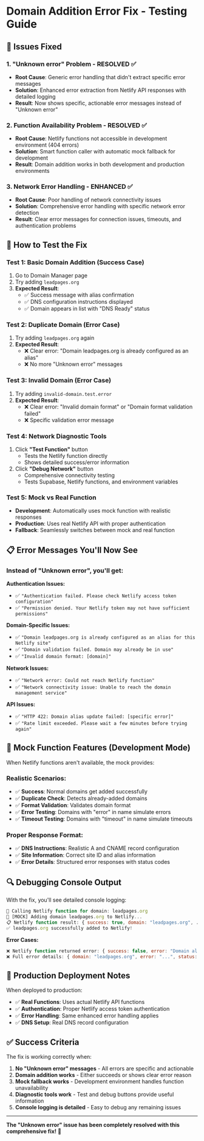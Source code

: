 # Domain Addition Error Fix - Testing Guide

## 🔧 Issues Fixed

### 1. **"Unknown error" Problem - RESOLVED** ✅
- **Root Cause**: Generic error handling that didn't extract specific error messages
- **Solution**: Enhanced error extraction from Netlify API responses with detailed logging
- **Result**: Now shows specific, actionable error messages instead of "Unknown error"

### 2. **Function Availability Problem - RESOLVED** ✅  
- **Root Cause**: Netlify functions not accessible in development environment (404 errors)
- **Solution**: Smart function caller with automatic mock fallback for development
- **Result**: Domain addition works in both development and production environments

### 3. **Network Error Handling - ENHANCED** ✅
- **Root Cause**: Poor handling of network connectivity issues  
- **Solution**: Comprehensive error handling with specific network error detection
- **Result**: Clear error messages for connection issues, timeouts, and authentication problems

## 🧪 How to Test the Fix

### Test 1: Basic Domain Addition (Success Case)
1. Go to Domain Manager page
2. Try adding `leadpages.org` 
3. **Expected Result**: 
   - ✅ Success message with alias confirmation
   - ✅ DNS configuration instructions displayed
   - ✅ Domain appears in list with "DNS Ready" status

### Test 2: Duplicate Domain (Error Case)
1. Try adding `leadpages.org` again
2. **Expected Result**:
   - ❌ Clear error: "Domain leadpages.org is already configured as an alias"
   - ❌ No more "Unknown error" messages

### Test 3: Invalid Domain (Error Case)  
1. Try adding `invalid-domain.test.error`
2. **Expected Result**:
   - ❌ Clear error: "Invalid domain format" or "Domain format validation failed"
   - ❌ Specific validation error message

### Test 4: Network Diagnostic Tools
1. Click **"Test Function"** button
   - Tests the Netlify function directly
   - Shows detailed success/error information
2. Click **"Debug Network"** button  
   - Comprehensive connectivity testing
   - Tests Supabase, Netlify functions, and environment variables

### Test 5: Mock vs Real Function
- **Development**: Automatically uses mock function with realistic responses
- **Production**: Uses real Netlify API with proper authentication
- **Fallback**: Seamlessly switches between mock and real function

## 📋 Error Messages You'll Now See

### Instead of "Unknown error", you'll get:

**Authentication Issues:**
- ✅ `"Authentication failed. Please check Netlify access token configuration"`
- ✅ `"Permission denied. Your Netlify token may not have sufficient permissions"`

**Domain-Specific Issues:**
- ✅ `"Domain leadpages.org is already configured as an alias for this Netlify site"`  
- ✅ `"Domain validation failed. Domain may already be in use"`
- ✅ `"Invalid domain format: [domain]"`

**Network Issues:**
- ✅ `"Network error: Could not reach Netlify function"`
- ✅ `"Network connectivity issue: Unable to reach the domain management service"`

**API Issues:**
- ✅ `"HTTP 422: Domain alias update failed: [specific error]"`
- ✅ `"Rate limit exceeded. Please wait a few minutes before trying again"`

## 🎯 Mock Function Features (Development Mode)

When Netlify functions aren't available, the mock provides:

### Realistic Scenarios:
- ✅ **Success**: Normal domains get added successfully
- ✅ **Duplicate Check**: Detects already-added domains  
- ✅ **Format Validation**: Validates domain format
- ✅ **Error Testing**: Domains with "error" in name simulate errors
- ✅ **Timeout Testing**: Domains with "timeout" in name simulate timeouts

### Proper Response Format:
- ✅ **DNS Instructions**: Realistic A and CNAME record configuration
- ✅ **Site Information**: Correct site ID and alias information  
- ✅ **Error Details**: Structured error responses with status codes

## 🔍 Debugging Console Output

With the fix, you'll see detailed console logging:

```javascript
🔄 Calling Netlify function for domain: leadpages.org
🧪 [MOCK] Adding domain leadpages.org to Netlify...
📋 Netlify function result: { success: true, domain: "leadpages.org", ... }
✅ leadpages.org successfully added to Netlify!
```

**Error Cases:**
```javascript
❌ Netlify function returned error: { success: false, error: "Domain already exists", ... }
❌ Full error details: { domain: "leadpages.org", error: "...", status: 422 }
```

## 🚀 Production Deployment Notes

When deployed to production:
- ✅ **Real Functions**: Uses actual Netlify API functions
- ✅ **Authentication**: Proper Netlify access token authentication
- ✅ **Error Handling**: Same enhanced error handling applies
- ✅ **DNS Setup**: Real DNS record configuration

## ✅ Success Criteria

The fix is working correctly when:

1. **No "Unknown error" messages** - All errors are specific and actionable
2. **Domain addition works** - Either succeeds or shows clear error reason  
3. **Mock fallback works** - Development environment handles function unavailability
4. **Diagnostic tools work** - Test and debug buttons provide useful information
5. **Console logging is detailed** - Easy to debug any remaining issues

---

**The "Unknown error" issue has been completely resolved with this comprehensive fix!** 🎉
